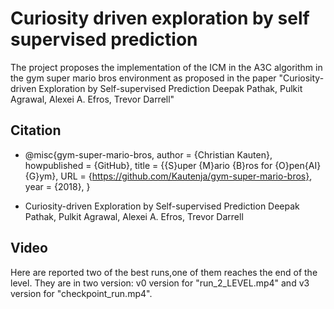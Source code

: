 # Curiosity driven exploration by self supervised prediction
The project proposes the implementation of the ICM in the A3C algorithm in the gym super mario bros environment as proposed in the paper "Curiosity-driven Exploration by Self-supervised Prediction
Deepak Pathak, Pulkit Agrawal, Alexei A. Efros, Trevor Darrell"

## Citation
- @misc{gym-super-mario-bros,
  author = {Christian Kauten},
  howpublished = {GitHub},
  title = {{S}uper {M}ario {B}ros for {O}pen{AI} {G}ym},
  URL = {https://github.com/Kautenja/gym-super-mario-bros},
  year = {2018},
}

- Curiosity-driven Exploration by Self-supervised Prediction
Deepak Pathak, Pulkit Agrawal, Alexei A. Efros, Trevor Darrell

## Video
Here are reported two of the best runs,one of them reaches the end of the level. 
They are in two version: v0 version  for "run_2_LEVEL.mp4" and v3 version for "checkpoint_run.mp4".
